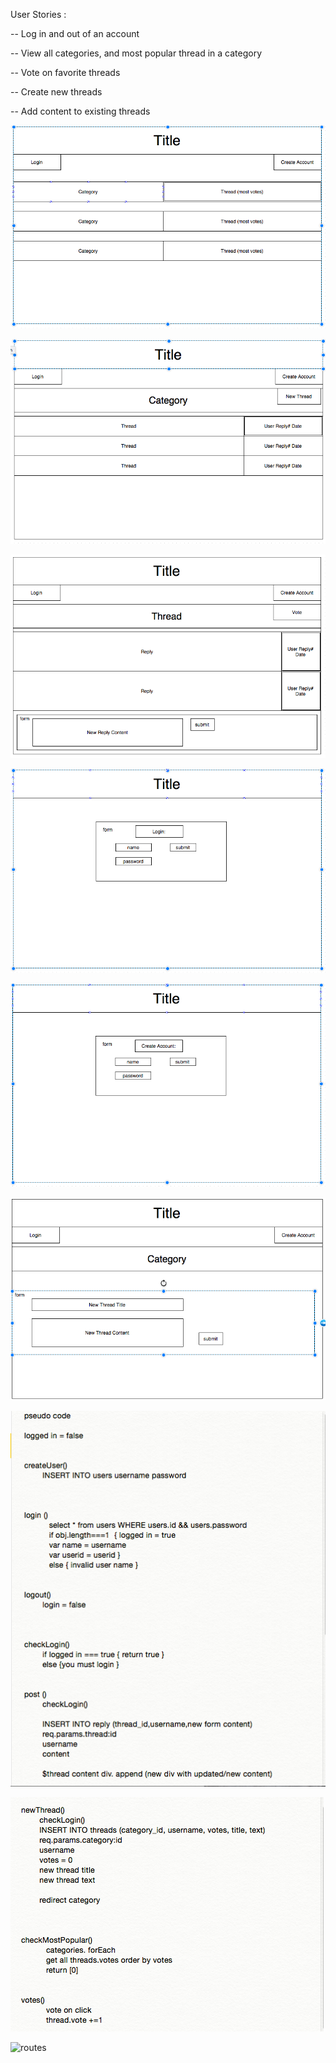 User Stories :

-- Log in and out of an account

-- View all categories, and most popular thread in a category

-- Vote on favorite threads

-- Create new threads

-- Add content to existing threads


![wireframes](wireframe1.png)

![wireframes](wireframe2.png)

![wireframes](wireframe3.png)

![wireframes](wireframe4.png)

![wireframes](wireframe5.png)

![wireframes](wireframe6.png)

![pseudo](pseudocode1.png)

![pseudo](pseudocode2.png)

![routes](routs.png)
